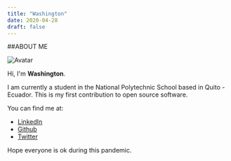 ```yaml
---
title: "Washington"
date: 2020-04-28
draft: false
---
```


##ABOUT ME

![Avatar](https://pbs.twimg.com/profile_banners/186206942/1547091005/600x200)

Hi, I'm **Washington**.

I am currently a student in the National Polytechnic School based in Quito - Ecuador.
This is my first contribution to open source software. 

You can find me at: 

* [LinkedIn](https://www.linkedin.com/in/washington-a%C3%B1asco-loor-947779152/)
* [Github](https://github.com/wayiok)
* [Twitter](https://twitter.com/Washington_AL)

Hope everyone is ok during this pandemic. 
